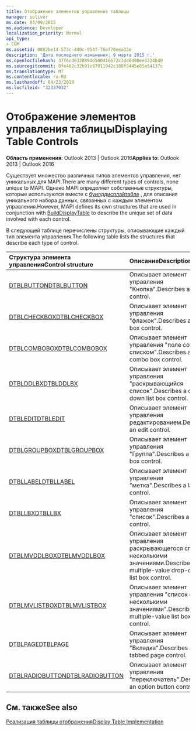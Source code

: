 ```yaml
---
title: Отображение элементов управления таблицы
manager: soliver
ms.date: 03/09/2015
ms.audience: Developer
localization_priority: Normal
api_type:
- COM
ms.assetid: 0882be14-573c-440c-954f-76ef70eea33e
description: 'Дата последнего изменения: 9 марта 2015 г.'
ms.openlocfilehash: 37f6cd0320894d500416672c3dd0d90ee3324b40
ms.sourcegitcommit: 8fe462c32b91c87911942c188f3445e85a54137c
ms.translationtype: MT
ms.contentlocale: ru-RU
ms.lasthandoff: 04/23/2019
ms.locfileid: "32337032"
---
```

# <a name="displaying-table-controls"></a><span data-ttu-id="67548-103">Отображение элементов управления таблицы</span><span class="sxs-lookup"><span data-stu-id="67548-103">Displaying Table Controls</span></span>

  
  
<span data-ttu-id="67548-104">**Область применения**: Outlook 2013 | Outlook 2016</span><span class="sxs-lookup"><span data-stu-id="67548-104">**Applies to**: Outlook 2013 | Outlook 2016</span></span> 
  
<span data-ttu-id="67548-105">Существует множество различных типов элементов управления, нет уникальных для MAPI.</span><span class="sxs-lookup"><span data-stu-id="67548-105">There are many different types of controls, none unique to MAPI.</span></span> <span data-ttu-id="67548-106">Однако MAPI определяет собственные структуры, которые используются вместе с [буилддисплайтабле](builddisplaytable.md) , для описания уникального набора данных, связанных с каждым элементом управления.</span><span class="sxs-lookup"><span data-stu-id="67548-106">However, MAPI defines its own structures that are used in conjunction with [BuildDisplayTable](builddisplaytable.md) to describe the unique set of data involved with each control.</span></span> 
  
<span data-ttu-id="67548-107">В следующей таблице перечислены структуры, описывающие каждый тип элемента управления.</span><span class="sxs-lookup"><span data-stu-id="67548-107">The following table lists the structures that describe each type of control.</span></span> 
  
|<span data-ttu-id="67548-108">**Структура элемента управления**</span><span class="sxs-lookup"><span data-stu-id="67548-108">**Control structure**</span></span>|<span data-ttu-id="67548-109">**Описание**</span><span class="sxs-lookup"><span data-stu-id="67548-109">**Description**</span></span>|
|:-----|:-----|
|[<span data-ttu-id="67548-110">DTBLBUTTON</span><span class="sxs-lookup"><span data-stu-id="67548-110">DTBLBUTTON</span></span>](dtblbutton.md) <br/> |<span data-ttu-id="67548-111">Описывает элемент управления "Кнопка".</span><span class="sxs-lookup"><span data-stu-id="67548-111">Describes a button control.</span></span>  <br/> |
|[<span data-ttu-id="67548-112">DTBLCHECKBOX</span><span class="sxs-lookup"><span data-stu-id="67548-112">DTBLCHECKBOX</span></span>](dtblcheckbox.md) <br/> |<span data-ttu-id="67548-113">Описывает элемент управления "флажок".</span><span class="sxs-lookup"><span data-stu-id="67548-113">Describes a check box control.</span></span>  <br/> |
|[<span data-ttu-id="67548-114">DTBLCOMBOBOX</span><span class="sxs-lookup"><span data-stu-id="67548-114">DTBLCOMBOBOX</span></span>](dtblcombobox.md) <br/> |<span data-ttu-id="67548-115">Описывает элемент управления "поле со списком".</span><span class="sxs-lookup"><span data-stu-id="67548-115">Describes a combo box control.</span></span>  <br/> |
|[<span data-ttu-id="67548-116">DTBLDDLBX</span><span class="sxs-lookup"><span data-stu-id="67548-116">DTBLDDLBX</span></span>](dtblddlbx.md) <br/> |<span data-ttu-id="67548-117">Описывает элемент управления "раскрывающийся список".</span><span class="sxs-lookup"><span data-stu-id="67548-117">Describes a drop-down list box control.</span></span>  <br/> |
|[<span data-ttu-id="67548-118">DTBLEDIT</span><span class="sxs-lookup"><span data-stu-id="67548-118">DTBLEDIT</span></span>](dtbledit.md) <br/> |<span data-ttu-id="67548-119">Описывает элемент управления редактированием.</span><span class="sxs-lookup"><span data-stu-id="67548-119">Describes an edit control.</span></span>  <br/> |
|[<span data-ttu-id="67548-120">DTBLGROUPBOX</span><span class="sxs-lookup"><span data-stu-id="67548-120">DTBLGROUPBOX</span></span>](dtblgroupbox.md) <br/> |<span data-ttu-id="67548-121">Описывает элемент управления "Группа".</span><span class="sxs-lookup"><span data-stu-id="67548-121">Describes a group box control.</span></span>  <br/> |
|[<span data-ttu-id="67548-122">DTBLLABEL</span><span class="sxs-lookup"><span data-stu-id="67548-122">DTBLLABEL</span></span>](dtbllabel.md) <br/> |<span data-ttu-id="67548-123">Описывает элемент управления "метка".</span><span class="sxs-lookup"><span data-stu-id="67548-123">Describes a label control.</span></span>  <br/> |
|[<span data-ttu-id="67548-124">DTBLLBX</span><span class="sxs-lookup"><span data-stu-id="67548-124">DTBLLBX</span></span>](dtbllbx.md) <br/> |<span data-ttu-id="67548-125">Описывает элемент управления "список".</span><span class="sxs-lookup"><span data-stu-id="67548-125">Describes a list box control.</span></span>  <br/> |
|[<span data-ttu-id="67548-126">DTBLMVDDLBOX</span><span class="sxs-lookup"><span data-stu-id="67548-126">DTBLMVDDLBOX</span></span>](dtblmvddlbox.md) <br/> |<span data-ttu-id="67548-127">Описывает элемент управления раскрывающегося списка с несколькими значениями.</span><span class="sxs-lookup"><span data-stu-id="67548-127">Describes a multiple-value drop-down list box control.</span></span>  <br/> |
|[<span data-ttu-id="67548-128">DTBLMVLISTBOX</span><span class="sxs-lookup"><span data-stu-id="67548-128">DTBLMVLISTBOX</span></span>](dtblmvlistbox.md) <br/> |<span data-ttu-id="67548-129">Описывает элемент управления "список с несколькими значениями".</span><span class="sxs-lookup"><span data-stu-id="67548-129">Describes a multiple-value list box control.</span></span>  <br/> |
|[<span data-ttu-id="67548-130">DTBLPAGE</span><span class="sxs-lookup"><span data-stu-id="67548-130">DTBLPAGE</span></span>](dtblpage.md) <br/> |<span data-ttu-id="67548-131">Описывает элемент управления "Вкладка".</span><span class="sxs-lookup"><span data-stu-id="67548-131">Describes a tabbed page control.</span></span>  <br/> |
|[<span data-ttu-id="67548-132">DTBLRADIOBUTTON</span><span class="sxs-lookup"><span data-stu-id="67548-132">DTBLRADIOBUTTON</span></span>](dtblradiobutton.md) <br/> |<span data-ttu-id="67548-133">Описывает элемент управления "переключатель".</span><span class="sxs-lookup"><span data-stu-id="67548-133">Describes an option button control.</span></span>  <br/> |
   
## <a name="see-also"></a><span data-ttu-id="67548-134">См. также</span><span class="sxs-lookup"><span data-stu-id="67548-134">See also</span></span>



[<span data-ttu-id="67548-135">Реализация таблицы отображения</span><span class="sxs-lookup"><span data-stu-id="67548-135">Display Table Implementation</span></span>](display-table-implementation.md)

